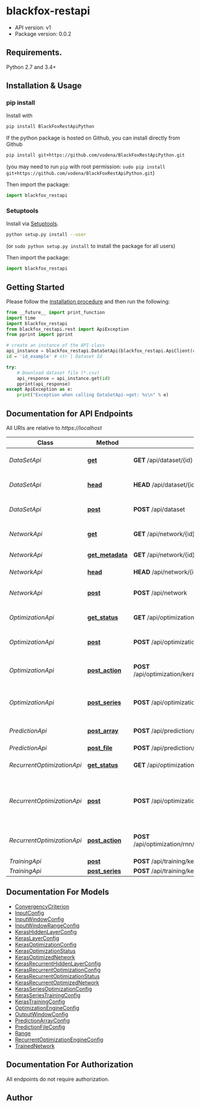 # blackfox-restapi

- API version: v1
- Package version: 0.0.2

## Requirements.

Python 2.7 and 3.4+

## Installation & Usage
### pip install

Install with 

```sh
pip install BlackFoxRestApiPython
```

If the python package is hosted on Github, you can install directly from Github

```sh
pip install git+https://github.com/vodena/BlackFoxRestApiPython.git
```
(you may need to run `pip` with root permission: `sudo pip install git+https://github.com/vodena/BlackFoxRestApiPython.git`)

Then import the package:
```python
import blackfox_restapi 
```

### Setuptools

Install via [Setuptools](http://pypi.python.org/pypi/setuptools).

```sh
python setup.py install --user
```
(or `sudo python setup.py install` to install the package for all users)

Then import the package:
```python
import blackfox_restapi
```

## Getting Started

Please follow the [installation procedure](#installation--usage) and then run the following:

```python
from __future__ import print_function
import time
import blackfox_restapi
from blackfox_restapi.rest import ApiException
from pprint import pprint

# create an instance of the API class
api_instance = blackfox_restapi.DataSetApi(blackfox_restapi.ApiClient(configuration))
id = 'id_example' # str | Dataset Id

try:
    # Download dataset file (*.csv)
    api_response = api_instance.get(id)
    pprint(api_response)
except ApiException as e:
    print("Exception when calling DataSetApi->get: %s\n" % e)

```

## Documentation for API Endpoints

All URIs are relative to *https://localhost*

Class | Method | HTTP request | Description
------------ | ------------- | ------------- | -------------
*DataSetApi* | [**get**](docs/DataSetApi.md#get) | **GET** /api/dataset/{id} | Download dataset file (*.csv)
*DataSetApi* | [**head**](docs/DataSetApi.md#head) | **HEAD** /api/dataset/{id} | Check if dataset file exist
*DataSetApi* | [**post**](docs/DataSetApi.md#post) | **POST** /api/dataset | Upload dataset file (*.csv)
*NetworkApi* | [**get**](docs/NetworkApi.md#get) | **GET** /api/network/{id} | Download model file (*.h5)
*NetworkApi* | [**get_metadata**](docs/NetworkApi.md#get_metadata) | **GET** /api/network/{id}/metadata | Get model metadata
*NetworkApi* | [**head**](docs/NetworkApi.md#head) | **HEAD** /api/network/{id} | Check if h5 file exist
*NetworkApi* | [**post**](docs/NetworkApi.md#post) | **POST** /api/network | Upload model(h5 file)
*OptimizationApi* | [**get_status**](docs/OptimizationApi.md#get_status) | **GET** /api/optimization/keras/{id}/status | Get status of optimization
*OptimizationApi* | [**post**](docs/OptimizationApi.md#post) | **POST** /api/optimization/keras | Starts new optimization using keras
*OptimizationApi* | [**post_action**](docs/OptimizationApi.md#post_action) | **POST** /api/optimization/keras/{id}/action/{optimizationAction} | Stop or cancel running optimization
*OptimizationApi* | [**post_series**](docs/OptimizationApi.md#post_series) | **POST** /api/optimization/keras-series | Starts new series optimization using keras
*PredictionApi* | [**post_array**](docs/PredictionApi.md#post_array) | **POST** /api/prediction/keras/array | Predict values from array
*PredictionApi* | [**post_file**](docs/PredictionApi.md#post_file) | **POST** /api/prediction/keras/file | 
*RecurrentOptimizationApi* | [**get_status**](docs/RecurrentOptimizationApi.md#get_status) | **GET** /api/optimization/rnn/keras/{id}/status | Get status of optimization
*RecurrentOptimizationApi* | [**post**](docs/RecurrentOptimizationApi.md#post) | **POST** /api/optimization/rnn/keras | Starts new reccurent neural network optimization using keras
*RecurrentOptimizationApi* | [**post_action**](docs/RecurrentOptimizationApi.md#post_action) | **POST** /api/optimization/rnn/keras/{id}/action/{optimizationAction} | Stop or cancel running optimization
*TrainingApi* | [**post**](docs/TrainingApi.md#post) | **POST** /api/training/keras | 
*TrainingApi* | [**post_series**](docs/TrainingApi.md#post_series) | **POST** /api/training/keras-series | 


## Documentation For Models

 - [ConvergencyCriterion](docs/ConvergencyCriterion.md)
 - [InputConfig](docs/InputConfig.md)
 - [InputWindowConfig](docs/InputWindowConfig.md)
 - [InputWindowRangeConfig](docs/InputWindowRangeConfig.md)
 - [KerasHiddenLayerConfig](docs/KerasHiddenLayerConfig.md)
 - [KerasLayerConfig](docs/KerasLayerConfig.md)
 - [KerasOptimizationConfig](docs/KerasOptimizationConfig.md)
 - [KerasOptimizationStatus](docs/KerasOptimizationStatus.md)
 - [KerasOptimizedNetwork](docs/KerasOptimizedNetwork.md)
 - [KerasRecurrentHiddenLayerConfig](docs/KerasRecurrentHiddenLayerConfig.md)
 - [KerasRecurrentOptimizationConfig](docs/KerasRecurrentOptimizationConfig.md)
 - [KerasRecurrentOptimizationStatus](docs/KerasRecurrentOptimizationStatus.md)
 - [KerasRecurrentOptimizedNetwork](docs/KerasRecurrentOptimizedNetwork.md)
 - [KerasSeriesOptimizationConfig](docs/KerasSeriesOptimizationConfig.md)
 - [KerasSeriesTrainingConfig](docs/KerasSeriesTrainingConfig.md)
 - [KerasTrainingConfig](docs/KerasTrainingConfig.md)
 - [OptimizationEngineConfig](docs/OptimizationEngineConfig.md)
 - [OutputWindowConfig](docs/OutputWindowConfig.md)
 - [PredictionArrayConfig](docs/PredictionArrayConfig.md)
 - [PredictionFileConfig](docs/PredictionFileConfig.md)
 - [Range](docs/Range.md)
 - [RecurrentOptimizationEngineConfig](docs/RecurrentOptimizationEngineConfig.md)
 - [TrainedNetwork](docs/TrainedNetwork.md)


## Documentation For Authorization

 All endpoints do not require authorization.


## Author



